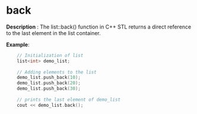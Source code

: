 # back

**Description** : The list::back() function in C++ STL returns a direct reference to the last element in the list container.

**Example**:
```cpp
    // Initialization of list 
    list<int> demo_list; 
  
    // Adding elements to the list 
    demo_list.push_back(10); 
    demo_list.push_back(20); 
    demo_list.push_back(30); 
  
    // prints the last element of demo_list 
    cout << demo_list.back(); 

```
